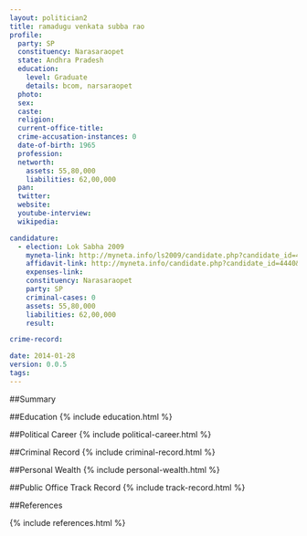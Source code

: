 ```yaml
---
layout: politician2
title: ramadugu venkata subba rao
profile: 
  party: SP
  constituency: Narasaraopet
  state: Andhra Pradesh
  education: 
    level: Graduate
    details: bcom, narsaraopet
  photo: 
  sex: 
  caste: 
  religion: 
  current-office-title: 
  crime-accusation-instances: 0
  date-of-birth: 1965
  profession: 
  networth: 
    assets: 55,80,000
    liabilities: 62,00,000
  pan: 
  twitter: 
  website: 
  youtube-interview: 
  wikipedia: 

candidature: 
  - election: Lok Sabha 2009
    myneta-link: http://myneta.info/ls2009/candidate.php?candidate_id=4440
    affidavit-link: http://myneta.info/candidate.php?candidate_id=4440&scan=original
    expenses-link: 
    constituency: Narasaraopet 
    party: SP
    criminal-cases: 0
    assets: 55,80,000
    liabilities: 62,00,000
    result:  

crime-record: 

date: 2014-01-28
version: 0.0.5
tags: 
---
```

##Summary


##Education
{% include education.html %}


##Political Career
{% include political-career.html %}


##Criminal Record
{% include criminal-record.html %}


##Personal Wealth
{% include personal-wealth.html %}


##Public Office Track Record
{% include track-record.html %}


##References


{% include references.html %}